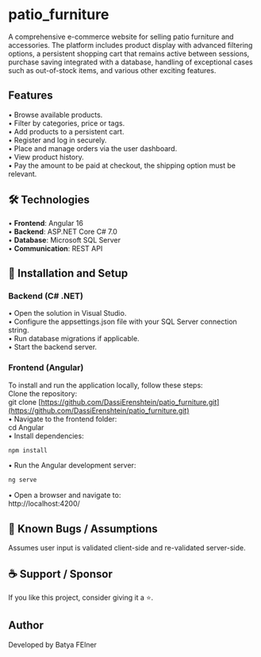 # patio_furniture
A comprehensive e-commerce website for selling patio furniture and accessories. The platform includes product display with advanced filtering options, a persistent shopping cart that remains active between sessions, purchase saving integrated with a database, handling of exceptional cases such as out-of-stock items, and various other exciting features.
## Features
• Browse available products.  
• Filter by categories, price or tags.  
• Add products to a persistent cart.  
• Register and log in securely.  
• Place and manage orders via the user dashboard.  
• View product history.  
• Pay the amount to be paid at checkout, the shipping option must be relevant.
## 🛠 Technologies
• **Frontend**: Angular 16  
• **Backend**: ASP.NET Core C# 7.0  
• **Database**: Microsoft SQL Server  
• **Communication**: REST API
## 🔧 Installation and Setup
### Backend (C# .NET)
• Open the solution in Visual Studio.  
• Configure the appsettings.json file with your SQL Server connection string.  
• Run database migrations if applicable.  
• Start the backend server.

### Frontend (Angular)
To install and run the application locally, follow these steps:  
Clone the repository:  
git clone [https://github.com/DassiErenshtein/patio_furniture.git](https://github.com/DassiErenshtein/patio_furniture.git)  
• Navigate to the frontend folder:  
cd Angular  
• Install dependencies: 
```bash
npm install
```
• Run the Angular development server:
```bash
ng serve
```
• Open a browser and navigate to:  
http://localhost:4200/
## 🐞 Known Bugs / Assumptions
Assumes user input is validated client-side and re-validated server-side.
## ☕ Support / Sponsor
If you like this project, consider giving it a ⭐.
## Author
Developed by Batya FElner

